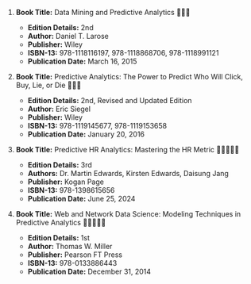 1. **Book Title:** Data Mining and Predictive Analytics 📒🔐✅
   - **Edition Details:** 2nd
   - **Author:** Daniel T. Larose
   - **Publisher:** Wiley
   - **ISBN-13:** 978-1118116197, 978-1118868706, 978-1118991121
   - **Publication Date:** March 16, 2015

2. **Book Title:** Predictive Analytics: The Power to Predict Who Will Click, Buy, Lie, or Die 📒🔐✅
   - **Edition Details:** 2nd, Revised and Updated Edition
   - **Author:** Eric Siegel
   - **Publisher:** Wiley
   - **ISBN-13:** 978-1119145677, 978-1119153658
   - **Publication Date:** January 20, 2016

3. **Book Title:** Predictive HR Analytics: Mastering the HR Metric 🚨🚨🚨🚨🚨
   - **Edition Details:** 3rd
   - **Authors:** Dr. Martin Edwards, Kirsten Edwards, Daisung Jang
   - **Publisher:** Kogan Page
   - **ISBN-13:** 978-1398615656
   - **Publication Date:** June 25, 2024

4. **Book Title:** Web and Network Data Science: Modeling Techniques in Predictive Analytics 🚨🚨🚨🚨🚨
   - **Edition Details:** 1st
   - **Author:** Thomas W. Miller
   - **Publisher:** Pearson FT Press
   - **ISBN-13:** 978-0133886443
   - **Publication Date:** December 31, 2014
